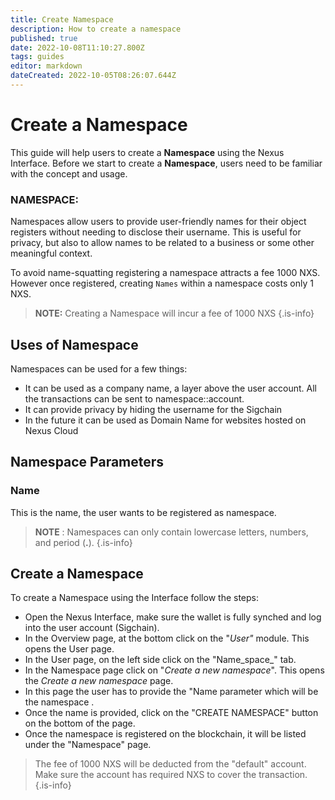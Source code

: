 ```yaml
---
title: Create Namespace
description: How to create a namespace
published: true
date: 2022-10-08T11:10:27.800Z
tags: guides
editor: markdown
dateCreated: 2022-10-05T08:26:07.644Z
---
```


# Create a Namespace

This guide will help users to create a **Namespace** using the Nexus Interface. Before we start to create a **Namespace**, users need to be familiar with the concept and usage.

### NAMESPACE:

Namespaces allow users to provide user-friendly names for their object registers without needing to disclose their username. This is useful for privacy, but also to allow names to be related to a business or some other meaningful context.&#x20;

To avoid name-squatting registering a namespace attracts a fee 1000 NXS. However once registered, creating `Names` within a namespace costs only 1 NXS.


> **NOTE:** Creating a Namespace will incur a fee of 1000 NXS
{.is-info}


## Uses of Namespace

Namespaces can be used for a few things:

* It can be used as a company name, a layer above the user account. All the transactions can be sent to namespace::account.
* It can provide privacy by hiding the username for the Sigchain
* In the future it can be used as Domain Name for websites hosted on Nexus Cloud

## Namespace Parameters

### Name

This is the name, the user wants to be registered as namespace.&#x20;


> **NOTE** : Namespaces can only contain lowercase letters, numbers, and period (**.**).
{.is-info}



## Create a Namespace

To create a Namespace using the Interface follow the steps:

* Open the Nexus Interface, make sure the wallet is fully synched and log into the user account (Sigchain).
* In the Overview page, at the bottom click on the "_User"_ module. This opens the User page.
* In the User page, on the left side click on the "Name_space_" tab.
* In the Namespace page click on "_Create a new namespace_". This opens the _Create a new namespace_ page.&#x20;
* In this page the user has to provide the "Name parameter which will be the namespace .&#x20;
* Once the name is provided, click on the "CREATE NAMESPACE" button on the bottom of the page.
* Once the namespace is registered on the blockchain, it will be listed under the "Namespace" page.



> The fee of 1000 NXS will be deducted from the "default" account. Make sure the account has required NXS to cover the transaction.
{.is-info}


